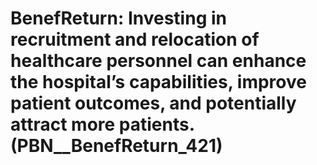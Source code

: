 # BenefReturn: __Investing in recruitment and relocation of healthcare personnel can enhance the hospital’s capabilities, improve patient outcomes, and potentially attract more patients.__ (PBN__BenefReturn_421)

